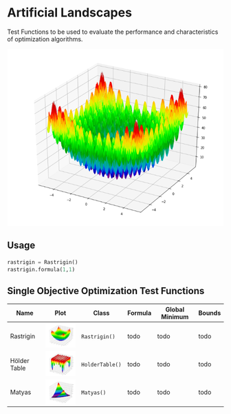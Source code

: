 # Artificial Landscapes

Test Functions to be used to evaluate the performance and characteristics of optimization algorithms.

![Alt text](images/Rastrigin.png?raw=true "Rastrigin Formula")

## Usage

```python
rastrigin = Rastrigin()
rastrigin.formula(1,1)
```

## Single Objective Optimization Test Functions

| Name | Plot | Class | Formula | Global Minimum | Bounds |
| ------------- | ------------- | ------------- | ------------- | ------------- | ------------- |
| Rastrigin | <img src="images/Rastrigin.png?raw=true" width=140/> | `Rastrigin()` | todo | todo | todo |
| Hölder Table | <img src="images/HolderTable.png?raw=true" width=140/> | `HolderTable()` | todo | todo | todo |
| Matyas | <img src="images/Matyas.png?raw=true" width=140/> | `Matyas()` | todo | todo | todo |